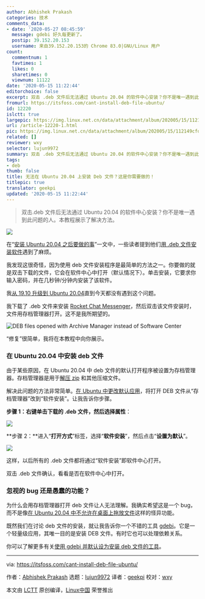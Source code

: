```yaml
---
author: Abhishek Prakash
categories: 技术
comments_data:
- date: '2020-05-27 08:45:59'
  message: gdebi 好久每更新了。
  postip: 39.152.20.153
  username: 来自39.152.20.153的 Chrome 83.0|GNU/Linux 用户
count:
  commentnum: 1
  favtimes: 1
  likes: 0
  sharetimes: 0
  viewnum: 11122
date: '2020-05-15 11:22:44'
editorchoice: false
excerpt: 双击 .deb 文件后无法通过 Ubuntu 20.04 的软件中心安装？你不是唯一遇到此问题的人。本教程展示了解决方法。
fromurl: https://itsfoss.com/cant-install-deb-file-ubuntu/
id: 12220
islctt: true
largepic: https://img.linux.net.cn/data/attachment/album/202005/15/112149cfdyg556upv6vd66.jpg
url: /article-12220-1.html
pic: https://img.linux.net.cn/data/attachment/album/202005/15/112149cfdyg556upv6vd66.jpg.thumb.jpg
related: []
reviewer: wxy
selector: lujun9972
summary: 双击 .deb 文件后无法通过 Ubuntu 20.04 的软件中心安装？你不是唯一遇到此问题的人。本教程展示了解决方法。
tags:
- deb
thumb: false
title: 无法在 Ubuntu 20.04 上安装 Deb 文件？这是你需要做的！
titlepic: true
translator: geekpi
updated: '2020-05-15 11:22:44'
---
```



> 
> 双击.deb 文件后无法通过 Ubuntu 20.04 的软件中心安装？你不是唯一遇到此问题的人。本教程展示了解决方法。
> 
> 
> 


![](/data/attachment/album/202005/15/112149cfdyg556upv6vd66.jpg)


在“[安装 Ubuntu 20.04 之后要做的事](/article-12183-1.html)”一文中，一些读者提到他们[用 .deb 文件安装软件](https://itsfoss.com/install-deb-files-ubuntu/)遇到了麻烦。


我发现这很奇怪，因为使用 deb 文件安装程序是最简单的方法之一。你要做的就是双击下载的文件，它会在软件中心中打开（默认情况下）。单击安装，它要求你输入密码，并在几秒钟/分钟内安装了该软件。


我[从 19.10 升级到 Ubuntu 20.04](https://itsfoss.com/upgrade-ubuntu-version/)直到今天都没有遇到这个问题。


我下载了 .deb 文件来安装 [Rocket Chat Messenger](https://rocket.chat/)，然后双击该文件安装时，文件用存档管理器打开。这不是我所期望的。


![DEB files opened with Archive Manager instead of Software Center](/data/attachment/album/202005/15/112245karnndgrbt5avqru.png)


“修复”很简单，我将在本教程中向你展示。


### 在 Ubuntu 20.04 中安装 deb 文件


由于某些原因，在 Ubuntu 20.04 中 deb 文件的默认打开程序被设置为存档管理器。存档管理器是用于[解压 zip](https://itsfoss.com/unzip-linux/) 和其他压缩文件。


解决此问题的方法非常简单。[在 Ubuntu 中更改默认应用](https://itsfoss.com/change-default-applications-ubuntu/)，将打开 DEB 文件从“存档管理器”改到“软件安装”。让我告诉你步骤。


**步骤 1：**右键单击下载的 .deb 文件，然后选择**属性**：


![](/data/attachment/album/202005/15/112246vc6c9lj5gj5jpp9m.png)


**步骤 2：**进入“**打开方式**”标签，选择“**软件安装**”，然后点击“**设置为默认**”。


![](/data/attachment/album/202005/15/112248zpiwyiciyiqwl99y.png)


这样，以后所有的 .deb 文件都将通过“软件安装”即软件中心打开。


双击 .deb 文件确认，看看是否在软件中心中打开。


### 忽视的 bug 还是愚蠢的功能？


为什么会用存档管理器打开 deb 文件让人无法理解。我确实希望这是一个 bug，而不是像[在 Ubuntu 20.04 中不允许在桌面上拖放文件](https://itsfoss.com/add-files-on-desktop-ubuntu/)这样的怪异功能。


既然我们在讨论 deb 文件的安装，就让我告诉你一个不错的工具 [gdebi](https://launchpad.net/gdebi)。它是一个轻量级应用，其唯一目的是安装 DEB 文件。有时它也可以处理依赖关系。


你可以了解更多有关[使用 gdebi 并默认设为安装 deb 文件的工具](https://itsfoss.com/gdebi-default-ubuntu-software-center/)。




---


via: <https://itsfoss.com/cant-install-deb-file-ubuntu/>


作者：[Abhishek Prakash](https://itsfoss.com/author/abhishek/) 选题：[lujun9972](https://github.com/lujun9972) 译者：[geekpi](https://github.com/geekpi) 校对：[wxy](https://github.com/wxy)


本文由 [LCTT](https://github.com/LCTT/TranslateProject) 原创编译，[Linux中国](https://linux.cn/) 荣誉推出